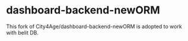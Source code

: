 # dashboard-backend-newORM
This fork of City4Age/dashboard-backend-newORM is adopted to work with belit DB.
